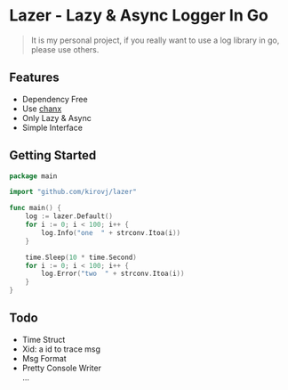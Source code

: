 # Lazer - Lazy & Async Logger In Go

> It is my personal project, if you really want to use a log library in go, please use others.

## Features

* Dependency Free
* Use [chanx](https://github.com/smallnest/chanx)
* Only Lazy & Async
* Simple Interface

## Getting Started
```go
package main

import "github.com/kirovj/lazer"

func main() {
    log := lazer.Default()
    for i := 0; i < 100; i++ {
        log.Info("one  " + strconv.Itoa(i))
    }

    time.Sleep(10 * time.Second)
    for i := 0; i < 100; i++ {
        log.Error("two  " + strconv.Itoa(i))
    }
}
```

## Todo
* Time Struct
* Xid: a id to trace msg
* Msg Format
* Pretty Console Writer  
...